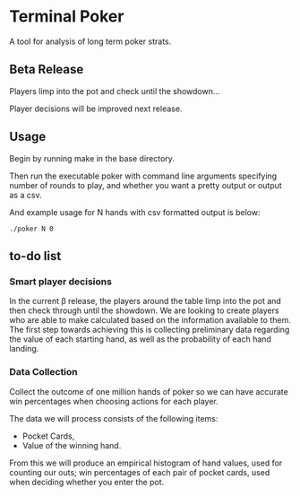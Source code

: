 
Terminal Poker
==============

A tool for analysis of long term poker strats.

## Beta Release

Players limp into the pot and check until the showdown...

Player decisions will be improved next release.

## Usage

Begin by running make in the base directory.

Then run the executable poker with command line arguments specifying number of rounds to play, and whether you want a pretty output or output as a csv.

And example usage for N hands with csv formatted output is below:

    ./poker N 0


## to-do list

### Smart player decisions

In the current &beta; release, the players around the table limp into the pot and then check through until the showdown. We are looking
to create players who are able to make calculated based on the information available to them. The first step towards achieving this is 
collecting preliminary data regarding the value of each starting hand, as well as the probability of each hand landing.

### Data Collection

Collect the outcome of one million hands of poker so we can have accurate win percentages when choosing actions for each player.

The data we will process consists of the following items:

+ Pocket Cards,
+ Value of the winning hand.

From this we will produce an empirical histogram of hand values, used for counting our outs; win percentages of each pair of pocket cards, used when deciding whether you enter the pot.

